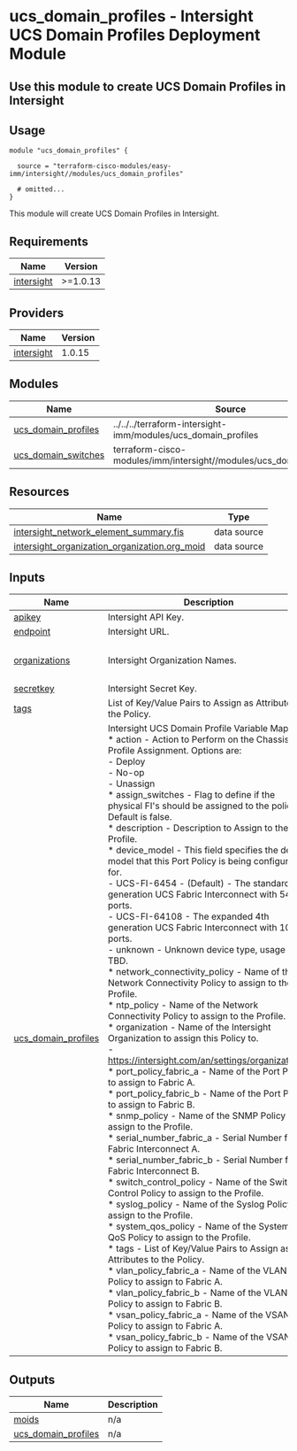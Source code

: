 # ucs_domain_profiles - Intersight UCS Domain Profiles Deployment Module

## Use this module to create UCS Domain Profiles in Intersight

## Usage

```hcl
module "ucs_domain_profiles" {

  source = "terraform-cisco-modules/easy-imm/intersight//modules/ucs_domain_profiles"

  # omitted...
}
```

This module will create UCS Domain Profiles in Intersight.  

<!-- BEGINNING OF PRE-COMMIT-TERRAFORM DOCS HOOK -->
## Requirements

| Name | Version |
|------|---------|
| <a name="requirement_intersight"></a> [intersight](#requirement\_intersight) | >=1.0.13 |

## Providers

| Name | Version |
|------|---------|
| <a name="provider_intersight"></a> [intersight](#provider\_intersight) | 1.0.15 |

## Modules

| Name | Source | Version |
|------|--------|---------|
| <a name="module_ucs_domain_profiles"></a> [ucs\_domain\_profiles](#module\_ucs\_domain\_profiles) | ../../../terraform-intersight-imm/modules/ucs_domain_profiles | n/a |
| <a name="module_ucs_domain_switches"></a> [ucs\_domain\_switches](#module\_ucs\_domain\_switches) | terraform-cisco-modules/imm/intersight//modules/ucs_domain_switches | n/a |

## Resources

| Name | Type |
|------|------|
| [intersight_network_element_summary.fis](https://registry.terraform.io/providers/CiscoDevNet/intersight/latest/docs/data-sources/network_element_summary) | data source |
| [intersight_organization_organization.org_moid](https://registry.terraform.io/providers/CiscoDevNet/intersight/latest/docs/data-sources/organization_organization) | data source |

## Inputs

| Name | Description | Type | Default | Required |
|------|-------------|------|---------|:--------:|
| <a name="input_apikey"></a> [apikey](#input\_apikey) | Intersight API Key. | `string` | n/a | yes |
| <a name="input_endpoint"></a> [endpoint](#input\_endpoint) | Intersight URL. | `string` | `"https://intersight.com"` | no |
| <a name="input_organizations"></a> [organizations](#input\_organizations) | Intersight Organization Names. | `set(string)` | <pre>[<br>  "default"<br>]</pre> | no |
| <a name="input_secretkey"></a> [secretkey](#input\_secretkey) | Intersight Secret Key. | `string` | n/a | yes |
| <a name="input_tags"></a> [tags](#input\_tags) | List of Key/Value Pairs to Assign as Attributes to the Policy. | `list(map(string))` | `[]` | no |
| <a name="input_ucs_domain_profiles"></a> [ucs\_domain\_profiles](#input\_ucs\_domain\_profiles) | Intersight UCS Domain Profile Variable Map.<br>* action - Action to Perform on the Chassis Profile Assignment.  Options are:<br>  - Deploy<br>  - No-op<br>  - Unassign<br>* assign\_switches - Flag to define if the physical FI's should be assigned to the policy.  Default is false.<br>* description - Description to Assign to the Profile.<br>* device\_model - This field specifies the device model that this Port Policy is being configured for.<br>  - UCS-FI-6454 - (Default) - The standard 4th generation UCS Fabric Interconnect with 54 ports.<br>  - UCS-FI-64108 - The expanded 4th generation UCS Fabric Interconnect with 108 ports.<br>  - unknown - Unknown device type, usage is TBD.<br>* network\_connectivity\_policy - Name of the Network Connectivity Policy to assign to the Profile.<br>* ntp\_policy - Name of the Network Connectivity Policy to assign to the Profile.<br>* organization - Name of the Intersight Organization to assign this Policy to.<br>  - https://intersight.com/an/settings/organizations/<br>* port\_policy\_fabric\_a - Name of the Port Policy to assign to Fabric A.<br>* port\_policy\_fabric\_b - Name of the Port Policy to assign to Fabric B.<br>* snmp\_policy - Name of the SNMP Policy to assign to the Profile.<br>* serial\_number\_fabric\_a - Serial Number for Fabric Interconnect A.<br>* serial\_number\_fabric\_b - Serial Number for Fabric Interconnect B.<br>* switch\_control\_policy - Name of the Switch Control Policy to assign to the Profile.<br>* syslog\_policy - Name of the Syslog Policy to assign to the Profile.<br>* system\_qos\_policy - Name of the System QoS Policy to assign to the Profile.<br>* tags - List of Key/Value Pairs to Assign as Attributes to the Policy.<br>* vlan\_policy\_fabric\_a - Name of the VLAN Policy to assign to Fabric A.<br>* vlan\_policy\_fabric\_b - Name of the VLAN Policy to assign to Fabric B.<br>* vsan\_policy\_fabric\_a - Name of the VSAN Policy to assign to Fabric A.<br>* vsan\_policy\_fabric\_b - Name of the VSAN Policy to assign to Fabric B. | <pre>map(object(<br>    {<br>      action                      = optional(string)<br>      assign_switches             = optional(bool)<br>      description                 = optional(string)<br>      device_model                = optional(string)<br>      network_connectivity_policy = optional(string)<br>      ntp_policy                  = optional(string)<br>      organization                = optional(string)<br>      port_policy_fabric_a        = optional(string)<br>      port_policy_fabric_b        = optional(string)<br>      snmp_policy                 = optional(string)<br>      serial_number_fabric_a      = optional(string)<br>      serial_number_fabric_b      = optional(string)<br>      switch_control_policy       = optional(string)<br>      syslog_policy               = optional(string)<br>      system_qos_policy           = optional(string)<br>      tags                        = optional(list(map(string)))<br>      vlan_policy_fabric_a        = optional(string)<br>      vlan_policy_fabric_b        = optional(string)<br>      vsan_policy_fabric_a        = optional(string)<br>      vsan_policy_fabric_b        = optional(string)<br>    }<br>  ))</pre> | <pre>{<br>  "default": {<br>    "action": "No-op",<br>    "assign_switches": false,<br>    "description": "",<br>    "device_model": "UCS-FI-6454",<br>    "network_connectivity_policy": "",<br>    "ntp_policy": "",<br>    "organization": "",<br>    "port_policy_fabric_a": "",<br>    "port_policy_fabric_b": "",<br>    "serial_number_fabric_a": "",<br>    "serial_number_fabric_b": "",<br>    "snmp_policy": "",<br>    "switch_control_policy": "",<br>    "syslog_policy": "",<br>    "system_qos_policy": "",<br>    "tags": [],<br>    "vlan_policy_fabric_a": "",<br>    "vlan_policy_fabric_b": "",<br>    "vsan_policy_fabric_a": "",<br>    "vsan_policy_fabric_b": ""<br>  }<br>}</pre> | no |

## Outputs

| Name | Description |
|------|-------------|
| <a name="output_moids"></a> [moids](#output\_moids) | n/a |
| <a name="output_ucs_domain_profiles"></a> [ucs\_domain\_profiles](#output\_ucs\_domain\_profiles) | n/a |
<!-- END OF PRE-COMMIT-TERRAFORM DOCS HOOK -->
